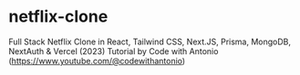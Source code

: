 # netflix-clone
Full Stack Netflix Clone in React, Tailwind CSS, Next.JS, Prisma, MongoDB, NextAuth & Vercel (2023)
Tutorial by Code with Antonio (https://www.youtube.com/@codewithantonio)
